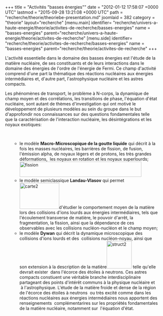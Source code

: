 +++
title = "Activités \"basses énergies\""
date = "2012-01-12 17:58:07 +0000 UTC"
lastmod = "2015-09-28 13:21:08 +0000 UTC"
path = "recherche/theorie/theoriebe-presentation.md"
joomlaid = 382
category = "theorie"
layout="recherche"
[menu.main]
  identifier= "recherche/univers-a-haute-energie/theorie/activites-de-recherche/basses-energies"
  name = "basses-energies"
  parent="recherche/univers-a-haute-energie/theorie/activites-de-recherche"
[menu.side]
  identifier= "recherche/theorie/activites-de-recherche/basses-energies"
  name = "basses-energies"
  parent="recherche/theorie/activites-de-recherche"
+++
<p>L'activité essentielle dans le domaine des basses énergies est l'étude de la matière nucléaire, de ses constituants et de leurs interactions dans le domaine des énergies de l'ordre de l'énergie de Fermi. Ce champ d'activité comprend d'une part la thématique des réactions nucléaires aux énergies intermédiaires et, d'autre part, l'astrophysique nucléaire et les astres compacts.</p>
<p>Les phénomènes de transport, le problème à N-corps, la dynamique de champ moyen et des corrélations, les transitions de phase, l'équation d'état nucléaire, sont autant de thèmes d'investigation qui ont motivé le développement de plusieurs modèles au sein du groupe dans le but d'approfondir nos connaissances sur des questions fondamentales telle que la caractérisation de l'interaction nucléaire, les désintégrations et les noyaux exotiques:</p>
<p> </p>
<ul>
<ul>
<li>le modèle <strong>Macro-Microscopique de la goutte liquide</strong> qui décrit à la fois les masses nucléaires, les barrières de fission, de fusion, l'émission alpha, de noyaux légers et de protons, les très grandes déformations,  les noyaux en rotation et les noyaux superlourds; <img src="images/Recherche/TheorieBE/test/fission.jpeg" alt="fission" width="400" height="50"/></li>
<li>le modèle semiclassique <strong>Landau-Vlasov</strong> qui permet <img src="images/Recherche/TheorieBE/test/carte2.jpg" alt="carte2" width="130" height="85"/>d'étudier le comportement moyen de la matière lors des collisions d'ions lourds aux énergies intermédiaires, tels que l'écoulement transverse de matière, le pouvoir d'arrêt, la fragmentation, la fission, ainsi que la dépendance de ces observables avec les collisions nucléon-nucléon et le champ moyen;</li>
<li>le modèle <strong>Dywan</strong> qui décrit la dynamique microscopique des collisions d'ions lourds et des  collisions nucléon-noyau, ainsi que son extension à la description de la matière<img src="images/Recherche/TheorieBE/test/struct2.jpeg" alt="struct2" width="82" height="90"/> telle qu'elle devrait exister  dans l'écorce des étoiles à neutrons. Ces astres compacts constiuent une véritable branche interdisciplinaire partageant des points d'intérêt communs à la physique nucléaire et  à l'astrophysique. L'étude de la matière froide et dense de la région de l'écorce des étoiles à neutrons  ou très excité comme dans les réactions nucléaires aux énergies intermédiaires nous apportent des renseignements  complémentarires sur les propriétés fondamentales de la matière nucléaire, notamment sur  l'équation d'état.</li>
</ul>
</ul>